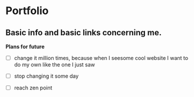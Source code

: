 Portfolio
==============
Basic info and basic links concerning me. 
--------------

**Plans for future**
- [ ] change it million times, because when I seesome cool website I want to do my own like the one I just saw
- [ ] stop changing it some day
- [ ] reach zen point

